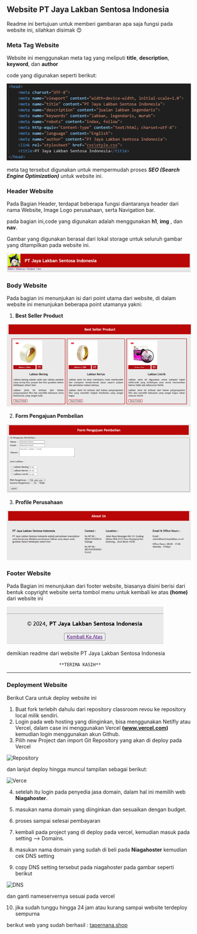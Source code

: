 ## Website PT Jaya Lakban Sentosa Indonesia

Readme ini bertujuan untuk memberi gambaran apa saja fungsi pada website ini, silahkan disimak 😊

### Meta Tag Website

Website ini menggunakan meta tag yang meliputi **title**, **description**, **keyword**, dan **author**

code yang digunakan seperti berikut:

![Meta Tag](asset/CodeMetaTag.PNG)

meta tag tersebut digunakan untuk mempermudah proses ***SEO (Search Engine Optimization)*** untuk website ini.

### Header Website

Pada Bagian Header, terdapat beberapa fungsi diantaranya header dari nama Website, Image Logo perusahaan, serta Navigation bar.

pada bagian ini,code yang digunakan adalah menggunakan **h1**, **img** , dan **nav**.

Gambar yang digunakan berasal dari lokal storage untuk seluruh gambar yang ditampilkan pada website ini.

![header](asset/HeaderWebsite.PNG)

### Body Website

Pada bagian ini menunjukan isi dari point utama dari website, di dalam website ini menunjukan beberapa point utamanya yakni:

1. **Best Seller Product**

![bestseller](asset/Bestseller.PNG)

2. **Form Pengajuan Pembelian**

![form](asset/Formpembelian.PNG)

3. **Profile Perusahaan**

![profile](asset/profile.PNG)

### Footer Website

Pada Bagian ini menunjukan dari footer website, biasanya disini berisi dari bentuk copyright website serta tombol menu untuk kembali ke atas **(home)** dari website ini

![footer](asset/footer.PNG)

demikian readme dari website PT Jaya Lakban Sentosa Indonesia

                        **TERIMA KASIH**

-------
### Deployment Website

Berikut Cara untuk deploy website ini 

1. Buat fork terlebih dahulu dari repository classroom revou ke repository local milik sendiri.
2. Login pada web hosting yang diinginkan, bisa menggunakan Netifly atau Vercel, dalam case ini menggunakan Vercel **(www.vercel.com)** kemudian login menggunakan akun Github.
3. Pilih new Project dan import Git Repository yang akan di deploy pada Vercel 

![Repository](../module-1-GentaYuki/asset/deployment%20asset/Git-repository.PNG)

dan lanjut deploy hingga muncul tampilan sebagai berikut:

![Verce](../module-1-GentaYuki//asset/deployment%20asset/Git-vercel.PNG)

4. setelah itu login pada penyedia jasa domain, dalam hal ini memilih web **Niagahoster**.

5. masukan nama domain yang diinginkan dan sesuaikan dengan budget.

6. proses sampai selesai pembayaran
7. kembali pada project yang di deploy pada vercel, kemudian masuk pada setting --> Domains.

8. masukan nama domain yang sudah di beli pada **Niagahoster** kemudian cek DNS setting

9. copy DNS setting tersebut pada niagahoster pada gambar seperti berikut 

![DNS](../module-1-GentaYuki/asset/deployment%20asset/DNSNameserver.PNG)

dan ganti nameservernya sesuai pada vercel

10. jika sudah tunggu hingga 24 jam atau kurang sampai website terdeploy sempurna

berikut web yang sudah berhasil : [tapernana.shop](www.tapernana.shop)



